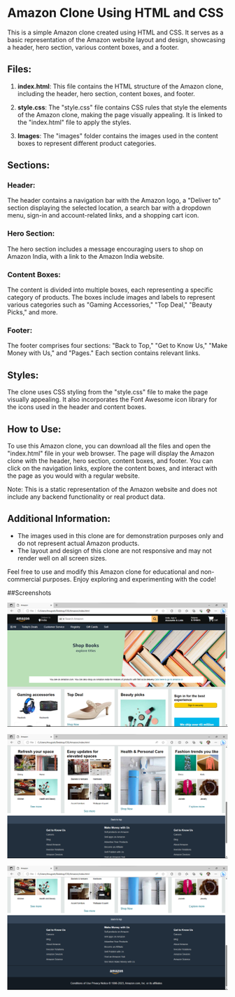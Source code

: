 # Amazon Clone Using HTML and CSS

This is a simple Amazon clone created using HTML and CSS. It serves as a basic representation of the Amazon website layout and design, showcasing a header, hero section, various content boxes, and a footer.

## Files:

1. **index.html**: This file contains the HTML structure of the Amazon clone, including the header, hero section, content boxes, and footer.

2. **style.css**: The "style.css" file contains CSS rules that style the elements of the Amazon clone, making the page visually appealing. It is linked to the "index.html" file to apply the styles.

3. **Images**: The "images" folder contains the images used in the content boxes to represent different product categories.

## Sections:

### Header:
The header contains a navigation bar with the Amazon logo, a "Deliver to" section displaying the selected location, a search bar with a dropdown menu, sign-in and account-related links, and a shopping cart icon.

### Hero Section:
The hero section includes a message encouraging users to shop on Amazon India, with a link to the Amazon India website.

### Content Boxes:
The content is divided into multiple boxes, each representing a specific category of products. The boxes include images and labels to represent various categories such as "Gaming Accessories," "Top Deal," "Beauty Picks," and more.

### Footer:
The footer comprises four sections: "Back to Top," "Get to Know Us," "Make Money with Us," and "Pages." Each section contains relevant links.

## Styles:
The clone uses CSS styling from the "style.css" file to make the page visually appealing. It also incorporates the Font Awesome icon library for the icons used in the header and content boxes.

## How to Use:
To use this Amazon clone, you can download all the files and open the "index.html" file in your web browser. The page will display the Amazon clone with the header, hero section, content boxes, and footer. You can click on the navigation links, explore the content boxes, and interact with the page as you would with a regular website.

Note: This is a static representation of the Amazon website and does not include any backend functionality or real product data.

## Additional Information:
- The images used in this clone are for demonstration purposes only and do not represent actual Amazon products.
- The layout and design of this clone are not responsive and may not render well on all screen sizes.

Feel free to use and modify this Amazon clone for educational and non-commercial purposes. Enjoy exploring and experimenting with the code!

##Screenshots

![Alt text](Screenshots/amazon.png "")

![Alt text](Screenshots/amazon-1.png "")

![Alt text](Screenshots/amazon-2.png "")
